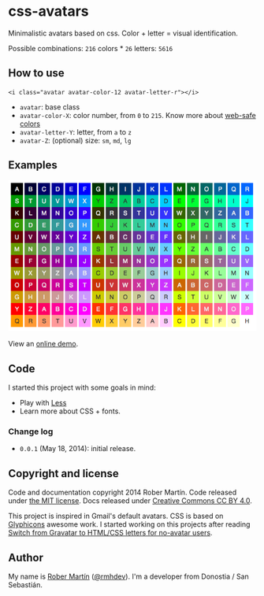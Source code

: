 # css-avatars

Minimalistic avatars based on css. Color + letter = visual identification.

Possible combinations: `216` colors * `26` letters: `5616`

## How to use

```
<i class="avatar avatar-color-12 avatar-letter-r"></i>
```

- `avatar`: base class
- `avatar-color-X`: color number, from `0` to `215`. Know more about [web-safe colors][]
- `avatar-letter-Y`: letter, from `a` to `z`
- `avatar-Z`: (optional) size: `sm`, `md`, `lg`

## Examples

![Avatar examples](docs/avatars-example.png)

View an [online demo][].

## Code

I started this project with some goals in mind:

- Play with [Less][]
- Learn more about CSS + fonts.

### Change log

* `0.0.1` (May 18, 2014): initial release.

## Copyright and license

Code and documentation copyright 2014 Rober Martín.
Code released under [the MIT license](LICENSE).
Docs released under [Creative Commons CC BY 4.0][].

This project is inspired in Gmail's default avatars. CSS is based on [Glyphicons] awesome work.
I started working on this projects after reading [Switch from Gravatar to HTML/CSS letters for no-avatar users][].

## Author

My name is [Rober Martín][] ([@rmhdev][]). I'm a developer from Donostia / San Sebastián.

[Less]: http://lesscss.org/
[web-safe colors]: http://en.wikipedia.org/wiki/Web_colors#Web-safe_colors
[online demo]: http://css-avatars.rmhdev.net/
[Creative Commons CC BY 4.0]: http://creativecommons.org/licenses/by/4.0/
[Glyphicons]: http://glyphicons.com/
[Switch from Gravatar to HTML/CSS letters for no-avatar users]: https://meta.discourse.org/t/switch-from-gravatar-to-html-css-letters-for-no-avatar-users/15336
[Rober Martín]: http://rmhdev.net/
[@rmhdev]: http://twitter.com/rmhdev
